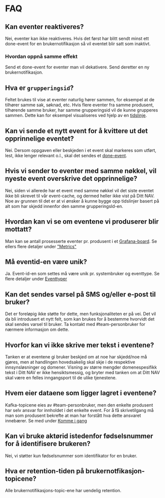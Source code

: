# FAQ

## Kan eventer reaktiveres?
Nei, eventer kan ikke reaktiveres. Hvis det først har blitt sendt minst ett done-event for en brukernotifikasjon så vil 
eventet blir satt som inaktivt.

### Hvordan oppnå samme effekt
Send et done-event for eventer man vil dekativere. Send deretter en ny brukernotifikasjon.

## Hva er `grupperingsid`?
Feltet brukes til vise at eventer naturlig hører sammen, for eksempel at de tilhører samme sak, søknad, etc. Hvis flere eventer fra 
samme produsent, tilhørende samme bruker, har samme grupperingsid vil de kunne grupperes sammen.
Dette kan for eksempel visualiseres ved hjelp av en [tidslinje](./tidslinjer.md). 

## Kan vi sende et nytt event for å kvittere ut det opprinnelige eventet?
Nei. Dersom oppgaven eller beskjeden i et event skal markeres som utført, lest,
ikke lenger relevant o.l., skal det sendes et [done-event](./eventtyper/done/beskrivelse.md).

## Hvis vi sender to eventer med samme nøkkel, vil nyeste event overskrive det opprinnelige?
Nei, siden vi allerede har et event med samme nøkkel vil det siste eventet ikke bli skrevet til vår event-cache, og dermed heller ikke vist på Ditt NAV.
Noe av grunnen til det er at vi ønsker å kunne bygge opp tidslinjer basert på alt som har skjedd innenfor den samme grupperingsId-en. 

## Hvordan kan vi se om eventene vi produserer blir mottatt?
Man kan se antall prosesserte eventer pr. produsent i et [Grafana-board](https://grafana.adeo.no/d/jXntDVWGk/brukernotifikasjoner-per-produsent?var-env=prod&var-cluster=prod-sbs&var-cluster_fss=prod-fss&var-namespace=default).
Se ellers flere detaljer under ["Metrics"](./metrics.md)

## Må eventid-en være unik?
Ja. Event-id-en som settes må være unik pr. systembruker og eventtype. Se flere detaljer under [Eventtyper](./eventtyper/fellesinfo.md)

## Kan det sendes varsel på SMS og/eller e-post til bruker?
Det er foreløpig ikke støtte for dette, men funksjonaliteten er på vei. Det vil da bli introdusert et nytt felt, som kan brukes for å bestemme hvorvidt det skal sendes
varsel til bruker. Ta kontakt med #team-personbruker for nærmere informasjon om dette.

## Hvorfor kan vi ikke skrive mer tekst i eventene?
Tanken er at eventene gi bruker beskjed om at noe har skjedd/noe må gjøres, men at handlingen hovedsakelig skal skje i de respektive innsynsløsninger og domener. Visning
av større mengder domenespesifikk tekst i Ditt NAV er ikke hensiktsmessig, og bryter med tanken om at Ditt NAV skal være en felles inngangsport til de ulike tjenestene.

## Hvem eier dataene som ligger lagret i eventene?
Kafka-topicene eies av #team-personbruker, men den enkelte produsent har selv ansvar for innholdet i det enkelte event. 
For å få skrivetilgang må man som produsent bekrefte at man har forstått hva dette ansvaret innebærer. Se med under [Komme i gang](./komme_i_gang.md)

## Kan vi bruke aktørid istedenfor fødselsnummer for å identifisere brukeren?
Nei, vi støtter kun fødselsnummer som identifikator for en bruker.

## Hva er retention-tiden på brukernotfikasjon-topicene?
Alle brukernotifikasjons-topic-ene har uendelig retention.
